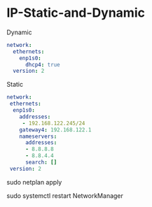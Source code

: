 # IP-Static-and-Dynamic

Dynamic 
```yaml
network:
  ethernets:
    enp1s0:
      dhcp4: true
  version: 2
```

Static
```yaml
network:
 ethernets:
  enp1s0:
    addresses:
     - 192.168.122.245/24
    gateway4: 192.168.122.1
    nameservers:
      addresses:
      - 8.8.8.8
      - 8.8.4.4
      search: []
 version: 2
```

sudo netplan apply 

sudo systemctl restart NetworkManager 
